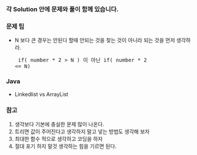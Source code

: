 
### 각  Solution 안에 문제와 풀이 함께 있습니다.


### 문제 팁
- N 보다 큰 경우는 안된다 할때 안되는 것을 찾는 것이 아니라 되는 것을 먼저 생각하라.
        <pre>
            if( number * 2 > N )  이 아닌
            if( number * 2 <= N)
        </pre>
### Java

- Linkedlist vs ArrayList

### 참고

1. 생각보다 기본에 충실한 문제 많이 나온다. 
2. 트리면 값이 주어진다고 생각하지 말고 넣는 방법도 생각해 보자
3. 최대한 함수 적으로 생각하고 코딩을 하자
4. 절대 포기 하지 말것 생각하는 힘을 기르면 된다. 




